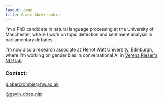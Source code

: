 ```yaml
---
layout: page
title: Gavin Abercrombie
---
```


I'm a PhD candidate in natural language processing at the University of Manchester, where I work on topic detection and sentiment analysis in parliamentary debates.

I'm now also a research associate at Heriot Watt University, Edinburgh, where I'm working on gender bias in conversational AI in [Verena Rieser's NLP lab](https://sites.google.com/view/nlplab/).


### Contact:

g.abercrombie@hw.ac.uk

[@gavin_does_nlp](https://twitter.com/gavin_does_nlp)
